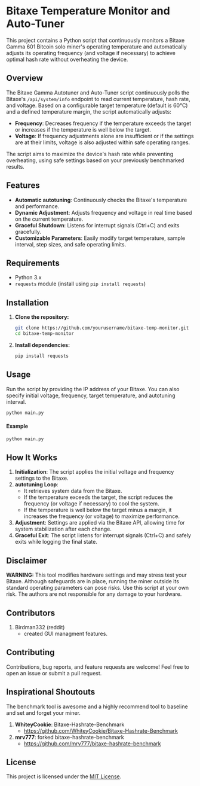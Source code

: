 # Bitaxe Temperature Monitor and Auto-Tuner

This project contains a Python script that continuously monitors a Bitaxe Gamma 601 Bitcoin solo miner's operating temperature and automatically adjusts its operating frequency (and voltage if necessary) to achieve optimal hash rate without overheating the device.

## Overview

The Bitaxe Gamma Autotuner and Auto-Tuner script continuously polls the Bitaxe's `/api/system/info` endpoint to read current temperature, hash rate, and voltage. Based on a configurable target temperature (default is 60°C) and a defined temperature margin, the script automatically adjusts:

- **Frequency**: Decreases frequency if the temperature exceeds the target or increases if the temperature is well below the target.
- **Voltage**: If frequency adjustments alone are insufficient or if the settings are at their limits, voltage is also adjusted within safe operating ranges.

The script aims to maximize the device's hash rate while preventing overheating, using safe settings based on your previously benchmarked results.

## Features

- **Automatic autotuning**: Continuously checks the Bitaxe's temperature and performance.
- **Dynamic Adjustment**: Adjusts frequency and voltage in real time based on the current temperature.
- **Graceful Shutdown**: Listens for interrupt signals (Ctrl+C) and exits gracefully.
- **Customizable Parameters**: Easily modify target temperature, sample interval, step sizes, and safe operating limits.

## Requirements

- Python 3.x
- `requests` module (install using `pip install requests`)

## Installation

1. **Clone the repository:**
   ```bash
   git clone https://github.com/yourusername/bitaxe-temp-monitor.git
   cd bitaxe-temp-monitor
   ```

2. **Install dependencies:**
   ```bash
   pip install requests
   ```

## Usage

Run the script by providing the IP address of your Bitaxe. You can also specify initial voltage, frequency, target temperature, and autotuning interval.

```bash
python main.py
```

#### Example

```bash
python main.py
```

## How It Works

1. **Initialization**: The script applies the initial voltage and frequency settings to the Bitaxe.
2. **autotuning Loop**:  
   - It retrieves system data from the Bitaxe.
   - If the temperature exceeds the target, the script reduces the frequency (or voltage if necessary) to cool the system.
   - If the temperature is well below the target minus a margin, it increases the frequency (or voltage) to maximize performance.
3. **Adjustment**: Settings are applied via the Bitaxe API, allowing time for system stabilization after each change.
4. **Graceful Exit**: The script listens for interrupt signals (Ctrl+C) and safely exits while logging the final state.

## Disclaimer

**WARNING:** This tool modifies hardware settings and may stress test your Bitaxe. Although safeguards are in place, running the miner outside its standard operating parameters can pose risks. Use this script at your own risk. The authors are not responsible for any damage to your hardware.

## Contributors

1. Birdman332 (reddit)
   - created GUI managment features. 

## Contributing

Contributions, bug reports, and feature requests are welcome! Feel free to open an issue or submit a pull request.

## Inspirational  Shoutouts

The benchmark tool is awesome and a highly recommend tool to baseline and set and forget your miner. 

1. **WhiteyCookie**: Bitaxe-Hashrate-Benchmark
      - https://github.com/WhiteyCookie/Bitaxe-Hashrate-Benchmark
2. **mrv777**: forked bitaxe-hashrate-benchmark
   -    https://github.com/mrv777/bitaxe-hashrate-benchmark

## License

This project is licensed under the [MIT License](LICENSE).
